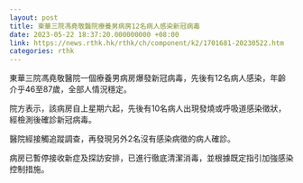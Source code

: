 ```yaml
---
layout: post
title: 東華三院馮堯敬醫院療養男病房12名病人感染新冠病毒
date: 2023-05-22 18:37:20.000000000 +08:00
link: https://news.rthk.hk/rthk/ch/component/k2/1701681-20230522.htm
categories: rthk
---
```


東華三院馮堯敬醫院一個療養男病房爆發新冠病毒，先後有12名病人感染，年齡介乎46至87歲，全部人情況穩定。

院方表示，該病房自上星期六起，先後有10名病人出現發燒或呼吸道感染徵狀，經檢測後確診新冠病毒。

醫院經接觸追蹤調查，再發現另外2名沒有感染病徵的病人確診。

病房已暫停接收新症及探訪安排，已進行徹底清潔消毒，並根據既定指引加強感染控制措施。
